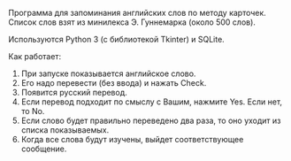Программа для запоминания английских слов по методу карточек.
Список слов взят из минилекса Э. Гуннемарка (около 500 слов).

Используются Python 3 (с библиотекой Tkinter) и SQLite.

Как работает:
1. При запуске показывается английское слово.
2. Его надо перевести (без ввода) и нажать Check.
3. Появится русский перевод.
4. Если перевод подходит по смыслу с Вашим, нажмите Yes. Если нет, то No.
5. Если слово будет правильно переведено два раза, то оно уходит из списка показываемых.
6. Когда все слова будут изучены, выйдет соответствующее сообщение.
